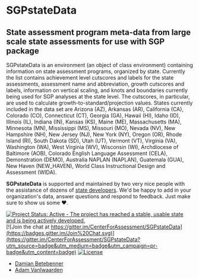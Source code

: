 SGPstateData
============

State assessment program meta-data from large scale state assessments for use with SGP package
----------------------------------------------------------------------------------------------

SGPstateData is an environment (an object of class environment) containing information on state assessment programs, organized by state. Currently the list contains achievement level 
cutscores and labels for the state assessments, assessment name and abbreviation, growth cutscores and labels, information on vertical scaling, and knots and boundaries currently being 
used for SGP analyses at the state level. The cutscores, in particular, are used to calculate growth-to-standard/projection values. States currently included in the data set are 
Arizona (AZ), Arkansas (AR), California (CA), Colorado (CO), Connecticut (CT), Georgia (GA), Hawaii (HI), Idaho (ID), Illinois (IL), Indiana (IN), Kansas (KS), Maine (ME), 
Massachusetts (MA), Minnesota (MN), Mississippi (MS), Missouri (MO), Nevada (NV), New Hampshire (NH), New Jersey (NJ), New York (NY), Oregon (OR), Rhode Island (RI), 
South Dakota (SD), Utah (UT), Vermont (VT), Virginia (VA), Washington (WA), West Virginia (WV), Wisconsin (WI), Archdiocese of Baltimore (AOB), 
Colorado English Language Assessment (CELA), Demonstration (DEMO), Australia NAPLAN (NAPLAN), Guatemala (GUA), New Haven (NEW\_HAVEN), World Class Instructional Design and Assessment (WIDA).

**SGPstateData** is supported and maintained by two very nice people with the assistance of dozens of [state developers](http://cran.r-project.org/web/packages/SGP/). We'd be happy
to add in your organization's data, answer questions and respond to feedback. Just make sure to show us some :heart:.

[![Project Status: Active - The project has reached a stable, usable state and is being actively developed.](http://www.repostatus.org/badges/0.1.0/active.svg)](http://www.repostatus.org/#active) [![Join the chat at https://gitter.im/CenterForAssessment/SGPstateData](https://badges.gitter.im/Join%20Chat.svg)](https://gitter.im/CenterForAssessment/SGPstateData?utm_source=badge&utm_medium=badge&utm_campaign=pr-badge&utm_content=badge) [![License](http://img.shields.io/badge/license-GPL%203-brightgreen.svg?style=flat)](https://github.com/CenterForAssessment/SGPstateData/blob/master/LICENSE.md)

* [Damian Betebenner](https://github.com/dbetebenner)
* [Adam VanIwaarden](https://github.com/adamvi)
